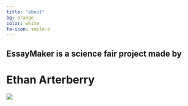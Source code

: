 ```yaml
---
title: "about"
bg: orange
color: white
fa-icon: smile-o
---
```


## EssayMaker is a science fair project made by
# Ethan Arterberry

<div class="icontain">
  <img src="http://i.imgur.com/3cg9GSX.jpg">
</div>

